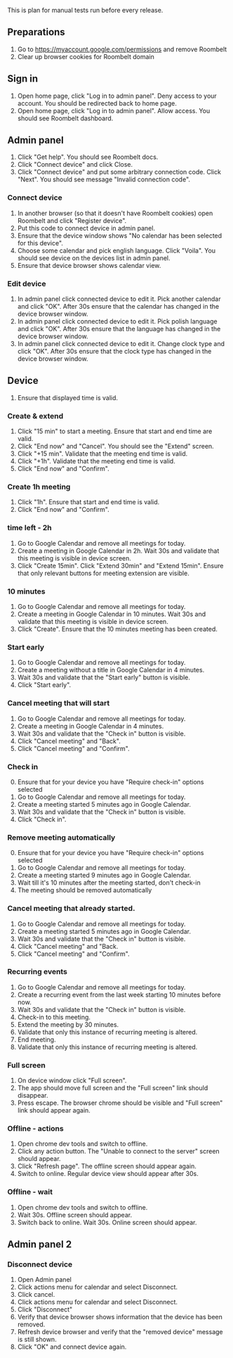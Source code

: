 This is plan for manual tests run before every release. 

## Preparations
1. Go to https://myaccount.google.com/permissions and remove Roombelt
2. Clear up browser cookies for Roombelt domain

## Sign in
1. Open home page, click "Log in to admin panel". Deny access to your account. You should be redirected back to home page.
2. Open home page, click "Log in to admin panel". Allow access. You should see Roombelt dashboard.

## Admin panel
1. Click "Get help". You should see Roombelt docs.
2. Click "Connect device" and click Close.
3. Click "Connect device" and put some arbitrary connection code. Click "Next". You should see message "Invalid connection code".

### Connect device
1. In another browser (so that it doesn't have Roombelt cookies) open Roombelt and click "Register device".
1. Put this code to connect device in admin panel.
1. Ensure that the device window shows "No calendar has been selected for this device". 
1. Choose some calendar and pick english language. Click "Voila". You should see device on the devices list in admin panel.
1. Ensure that device browser shows calendar view.

### Edit device
1. In admin panel click connected device to edit it. Pick another calendar and click "OK". After 30s ensure that the calendar has changed in the device browser window.
2. In admin panel click connected device to edit it. Pick polish language and click "OK". After 30s ensure that the language has changed in the device browser window.
3. In admin panel click connected device to edit it. Change clock type and click "OK". After 30s ensure that the clock type has changed in the device browser window.

## Device

1. Ensure that displayed time is valid.
### Create & extend
1. Click "15 min" to start a meeting. Ensure that start and end time are valid.
2. Click "End now" and "Cancel". You should see the "Extend" screen.
3. Click "+15 min". Validate that the meeting end time is valid.
4. Click "+1h". Validate that the meeting end time is valid.
5. Click "End now" and "Confirm".

### Create 1h meeting
1. Click "1h". Ensure that start and end time is valid.
2. Click "End now" and "Confirm".
    
### time left - 2h
1. Go to Google Calendar and remove all meetings for today.
2. Create a meeting in Google Calendar in 2h. Wait 30s and validate that this meeting is visible in device screen.
3. Click "Create 15min". Click "Extend 30min" and "Extend 15min". Ensure that only relevant buttons for meeting extension are visible.

### 10 minutes
1. Go to Google Calendar and remove all meetings for today.
2. Create a meeting in Google Calendar in 10 minutes. Wait 30s and validate that this meeting is visible in device screen.
3. Click "Create". Ensure that the 10 minutes meeting has been created.

### Start early 
1. Go to Google Calendar and remove all meetings for today.
2. Create a meeting without a title in Google Calendar in 4 minutes. 
3. Wait 30s and validate that the "Start early" button is visible.
4. Click "Start early".

### Cancel meeting that will start
1. Go to Google Calendar and remove all meetings for today.
2. Create a meeting in Google Calendar in 4 minutes.
3. Wait 30s and validate that the "Check in" button is visible.
4. Click "Cancel meeting" and "Back".
5. Click "Cancel meeting" and "Confirm".

### Check in
0. Ensure that for your device you have "Require check-in" options selected
1. Go to Google Calendar and remove all meetings for today.
2. Create a meeting started 5 minutes ago in Google Calendar.
3. Wait 30s and validate that the "Check in" button is visible.
4. Click "Check in".

### Remove meeting automatically
0. Ensure that for your device you have "Require check-in" options selected
1. Go to Google Calendar and remove all meetings for today.
2. Create a meeting started 9 minutes ago in Google Calendar.
3. Wait till it's 10 minutes after the meeting started, don't check-in
4. The meeting should be removed automatically

### Cancel meeting that already started. 
1. Go to Google Calendar and remove all meetings for today.
2. Create a meeting started 5 minutes ago in Google Calendar.
3. Wait 30s and validate that the "Check in" button is visible.
4. Click "Cancel meeting" and "Back.
5. Click "Cancel meeting" and "Confirm".

### Recurring events
1. Go to Google Calendar and remove all meetings for today.
1. Create a recurring event from the last week starting 10 minutes before now.
1. Wait 30s and validate that the "Check in" button is visible.
1. Check-in to this meeting.
1. Extend the meeting by 30 minutes.
1. Validate that only this instance of recurring meeting is altered.
1. End meeting.
1. Validate that only this instance of recurring meeting is altered.

### Full screen
1. On device window click "Full screen". 
2. The app should move full screen and the "Full screen" link should disappear.
3. Press escape. The browser chrome should be visible and "Full screen" link should appear again.

### Offline - actions
1. Open chrome dev tools and switch to offline. 
2. Click any action button. The "Unable to connect to the server" screen should appear.
3. Click "Refresh page". The offline screen should appear again.
4. Switch to online. Regular device view should appear after 30s.

### Offline - wait
1. Open chrome dev tools and switch to offline. 
2. Wait 30s. Offline screen should appear.
3. Switch back to online. Wait 30s. Online screen should appear.

## Admin panel 2
### Disconnect device
1. Open Admin panel
2. Click actions menu for calendar and select Disconnect.
3. Click cancel.
4. Click actions menu for calendar and select Disconnect.
5. Click "Disconnect"
6. Verify that device browser shows information that the device has been removed.
7. Refresh device browser and verify that the "removed device" message is still shown.
8. Click "OK" and connect device again.
